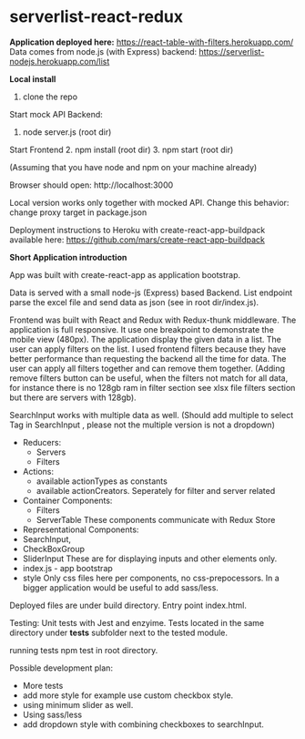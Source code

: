 # serverlist-react-redux

<b>Application deployed here:</b>
https://react-table-with-filters.herokuapp.com/
Data comes from node.js (with Express) backend:
https://serverlist-nodejs.herokuapp.com/list

<b>Local install</b>

1. clone the repo

Start mock API Backend:
1. node server.js (root dir)

Start Frontend
2. npm install (root dir)
3. npm start (root dir)

(Assuming that you have node and npm on your machine already)

Browser should open: http://localhost:3000

Local version works only together with mocked API.
Change this behavior: change proxy target in package.json

Deployment instructions to Heroku with create-react-app-buildpack available here:
https://github.com/mars/create-react-app-buildpack

<b>Short Application introduction </b>

App was built with create-react-app as application bootstrap.

Data is served with a small node-js (Express) based Backend.
List endpoint parse the excel file and send data as json (see in root dir/index.js).

Frontend was built with React and Redux with Redux-thunk middleware.
The application is full responsive. It use one breakpoint to demonstrate the mobile view (480px).
The application display the given data in a list. The user can apply filters on the list. I used frontend filters because they have better performance than requesting the backend all the time for data. The user can apply all filters together and can remove them together. (Adding remove filters button can be useful, when the filters not match for all data, for instance there is no 128gb ram in filter section see xlsx file filters section but there are servers with 128gb).

SearchInput works with multiple data as well. (Should add multiple to select Tag in SearchInput , please not the multiple version is not a dropdown)

- Reducers:
  - Servers
  - Filters
- Actions:
  - available actionTypes as constants
  - available actionCreators. Seperately for filter and server related
- Container Components:
  - Filters
  - ServerTable
  These components communicate with Redux Store
 - Representational Components:
  - SearchInput,
  - CheckBoxGroup
  - SliderInput
 These are for displaying inputs and other elements only.
 - index.js - app bootstrap
 - style
  Only css files here per components, no css-prepocessors. In a bigger application would be useful to add sass/less.

 Deployed files are under build directory. Entry point index.html.

 Testing:
  Unit tests with Jest and enzyime.
  Tests located in the same directory under __tests__ subfolder next to the tested module.

  running tests npm test in root directory.

  Possible development plan:
  - More tests
  - add more style for example use custom checkbox style.
  - using minimum slider as well.
  - Using sass/less
  - add dropdown style with combining checkboxes to searchInput.
